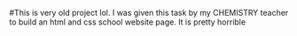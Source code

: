 #This is very old project lol.
I was given this task by my CHEMISTRY teacher to build an html and css school website page.
It is pretty horrible
